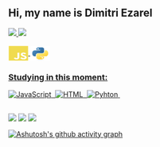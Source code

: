## Hi, my name is Dimitri Ezarel

 <div>
  <a href="https://github.com/dimitriezarel">
  <img height="180em" src="https://github-readme-stats.vercel.app/api?username=dimitriezarel&show_icons=true&theme=midnight-purple&include_all_commits=true&count_private=true"/>
  <img height="180em" src="https://github-readme-stats.vercel.app/api/top-langs/?username=dimitriezarel&layout=compact&langs_count=16&theme=midnight-purple"/>
</div>
<div style="display: inline_block"><br>
  <img align="center" alt="Rafa-Js" height="30" width="40" src="https://raw.githubusercontent.com/devicons/devicon/master/icons/javascript/javascript-plain.svg">
  <img align="center" alt="Rafa-Python" height="30" width="40" src="https://raw.githubusercontent.com/devicons/devicon/master/icons/python/python-original.svg">
</div>
 
 ### Studying in this moment:
 ![JavaScript](https://img.shields.io/badge/JavaScript-323330?style=for-the-badge&logo=javascript&logoColor=F7DF1E)&nbsp;
 ![HTML](https://img.shields.io/badge/HTML-239120?style=for-the-badge&logo=html5&logoColor=white)&nbsp;
 ![Pyhton](https://img.shields.io/badge/Python-3776AB?style=for-the-badge&logo=python&logoColor=white)&nbsp;
 
 
##
 
 <div>
  <a href="https://instagram.com/dual.khaos" target="_blank"><img src="https://img.shields.io/badge/-Instagram-%23E4405F?style=for-the-badge&logo=instagram&logoColor=white" target="_blank"></a> 
  <a href = "mailto:mariaeldafontenele@gmail.com"><img src="https://img.shields.io/badge/-Gmail-%23333?style=for-the-badge&logo=gmail&logoColor=white" target="_blank"></a>
  <a href="https://www.linkedin.com/in/maria-elda-f-973298215" target="_blank"><img src="https://img.shields.io/badge/-LinkedIn-%230077B5?style=for-the-badge&logo=linkedin&logoColor=white" target="_blank"></a> 
 </div>

 
 [![Ashutosh's github activity graph](https://activity-graph.herokuapp.com/graph?username=dimitriezarel&bg_color=000000&color=ffffff&line=7d1daa&point=baa3cc&area=true&hide_border=true)](https://github.com/ashutosh00710/github-readme-activity-graph)
